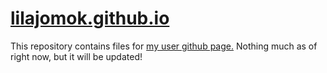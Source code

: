 # [lilajomok.github.io](https://lilajomok.github.io/)
This repository contains files for [my user github page.](https://lilajomok.github.io/) Nothing much as of right now, but it will be updated!
